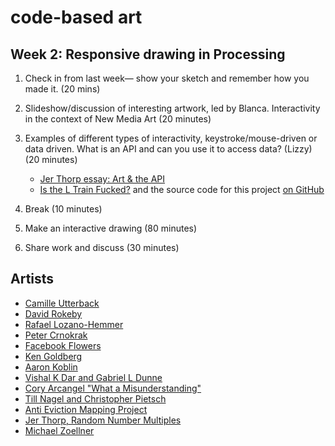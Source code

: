 # code-based art

## Week 2: Responsive drawing in Processing 

1. Check in from last week— show your sketch and remember how you made it. (20 mins)

2. Slideshow/discussion of interesting artwork, led by Blanca. Interactivity in the context of New Media Art (20 minutes)

3. Examples of different types of interactivity, keystroke/mouse-driven or data driven. What is an API and can you use it to access data? (Lizzy) (20 minutes)
    * [Jer Thorp essay: Art & the API](http://blog.blprnt.com/blog/blprnt/art-and-the-api)
    * [Is the L Train Fucked?](http://www.istheltrainfucked.com/) and the source code for this project [on GitHub](https://github.com/jgv/is-the-L-train-fucked)

4. Break (10 minutes)

5. Make an interactive drawing (80 minutes)

6. Share work and discuss (30 minutes)


## Artists
* [Camille Utterback](http://camilleutterback.com/)
* [David Rokeby](http://www.davidrokeby.com/nchant.html)
* [Rafael Lozano-Hemmer](http://www.lozano-hemmer.com)
* [Peter Crnokrak](http://www.petercrnokrak.com)
* [Facebook Flowers](http://stamen.com/work/facebook-flowers/)
* [Ken Goldberg](http://goldberg.berkeley.edu/art/)
* [Aaron Koblin](http://www.aaronkoblin.com/work/thesheepmarket/)
* [Vishal K Dar and Gabriel L Dunne](https://vimeo.com/38492062)
* [Cory Arcangel "What a Misunderstanding"](http://www.what-a-misunderstanding.com/)
* [Till Nagel and Christopher Pietsch](https://uclab.fh-potsdam.de/cf/)
* [Anti Eviction Mapping Project](http://www.antievictionmap.com/)
* [Jer Thorp, Random Number Multiples](http://blog.blprnt.com/blog/blprnt/random-number-multiples)
* [Michael Zoellner](http://i.document.m05.de/2013/05/23/joy-divisions-unknown-pleasures-printed-in-3d/)


